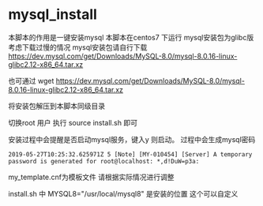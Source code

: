 
# mysql_install 
本脚本的作用是一键安装mysql 
本脚本在centos7 下运行 mysql安装包为glibc版
考虑下载过慢的情况 mysql安装包请自行下载
https://dev.mysql.com/get/Downloads/MySQL-8.0/mysql-8.0.16-linux-glibc2.12-x86_64.tar.xz

也可通过 wget https://dev.mysql.com/get/Downloads/MySQL-8.0/mysql-8.0.16-linux-glibc2.12-x86_64.tar.xz

将安装包解压到本脚本同级目录


切换root 用户 执行 source install.sh 即可


安装过程中会提醒是否启动mysql服务，键入y 则启动。
过程中会生成mysql密码

   
	2019-05-27T10:25:32.625971Z 5 [Note] [MY-010454] [Server] A temporary password is generated for root@localhost: *,d!DuW=p3a:


my_template.cnf为模板文件 请根据实际情况进行调整

install.sh 中 MYSQL8="/usr/local/mysql8" 是安装的位置 这个可以自定义
